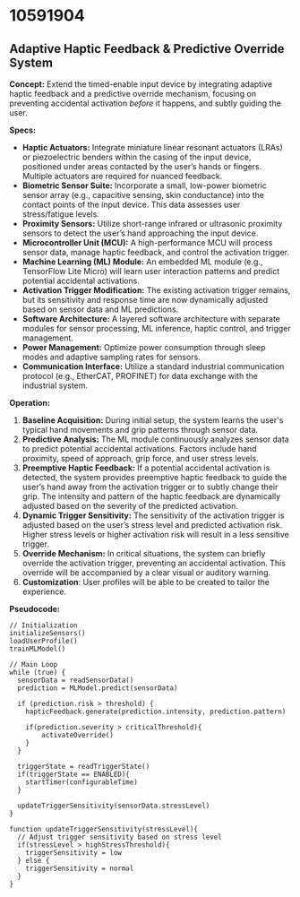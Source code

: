 # 10591904

## Adaptive Haptic Feedback & Predictive Override System

**Concept:** Extend the timed-enable input device by integrating adaptive haptic feedback and a predictive override mechanism, focusing on preventing accidental activation *before* it happens, and subtly guiding the user.

**Specs:**

*   **Haptic Actuators:** Integrate miniature linear resonant actuators (LRAs) or piezoelectric benders within the casing of the input device, positioned under areas contacted by the user’s hands or fingers. Multiple actuators are required for nuanced feedback.
*   **Biometric Sensor Suite:** Incorporate a small, low-power biometric sensor array (e.g., capacitive sensing, skin conductance) into the contact points of the input device. This data assesses user stress/fatigue levels.
*   **Proximity Sensors:** Utilize short-range infrared or ultrasonic proximity sensors to detect the user’s hand approaching the input device.
*   **Microcontroller Unit (MCU):** A high-performance MCU will process sensor data, manage haptic feedback, and control the activation trigger.
*   **Machine Learning (ML) Module:** An embedded ML module (e.g., TensorFlow Lite Micro) will learn user interaction patterns and predict potential accidental activations.
*   **Activation Trigger Modification:** The existing activation trigger remains, but its sensitivity and response time are now dynamically adjusted based on sensor data and ML predictions.
*   **Software Architecture:** A layered software architecture with separate modules for sensor processing, ML inference, haptic control, and trigger management.
*   **Power Management:** Optimize power consumption through sleep modes and adaptive sampling rates for sensors.
*   **Communication Interface:** Utilize a standard industrial communication protocol (e.g., EtherCAT, PROFINET) for data exchange with the industrial system.

**Operation:**

1.  **Baseline Acquisition:** During initial setup, the system learns the user's typical hand movements and grip patterns through sensor data.
2.  **Predictive Analysis:**  The ML module continuously analyzes sensor data to predict potential accidental activations. Factors include hand proximity, speed of approach, grip force, and user stress levels.
3.  **Preemptive Haptic Feedback:** If a potential accidental activation is detected, the system provides preemptive haptic feedback to guide the user’s hand away from the activation trigger or to subtly change their grip.  The intensity and pattern of the haptic feedback are dynamically adjusted based on the severity of the predicted activation.
4.  **Dynamic Trigger Sensitivity:** The sensitivity of the activation trigger is adjusted based on the user’s stress level and predicted activation risk.  Higher stress levels or higher activation risk will result in a less sensitive trigger.
5.  **Override Mechanism:** In critical situations, the system can briefly override the activation trigger, preventing an accidental activation. This override will be accompanied by a clear visual or auditory warning.
6. **Customization**: User profiles will be able to be created to tailor the experience.

**Pseudocode:**

```pseudocode
// Initialization
initializeSensors()
loadUserProfile()
trainMLModel()

// Main Loop
while (true) {
  sensorData = readSensorData()
  prediction = MLModel.predict(sensorData)

  if (prediction.risk > threshold) {
    hapticFeedback.generate(prediction.intensity, prediction.pattern)

    if(prediction.severity > criticalThreshold){
        activateOverride()
    }
  }

  triggerState = readTriggerState()
  if(triggerState == ENABLED){
    startTimer(configurableTime)
  }

  updateTriggerSensitivity(sensorData.stressLevel)
}

function updateTriggerSensitivity(stressLevel){
  // Adjust trigger sensitivity based on stress level
  if(stressLevel > highStressThreshold){
    triggerSensitivity = low
  } else {
    triggerSensitivity = normal
  }
}
```